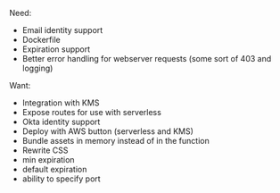 Need: 

- Email identity support
- Dockerfile
- Expiration support
- Better error handling for webserver requests (some sort of 403 and logging)

Want:

- Integration with KMS
- Expose routes for use with serverless
- Okta identity support
- Deploy with AWS button (serverless and KMS)
- Bundle assets in memory instead of in the function
- Rewrite CSS
- min expiration
- default expiration
- ability to specify port
